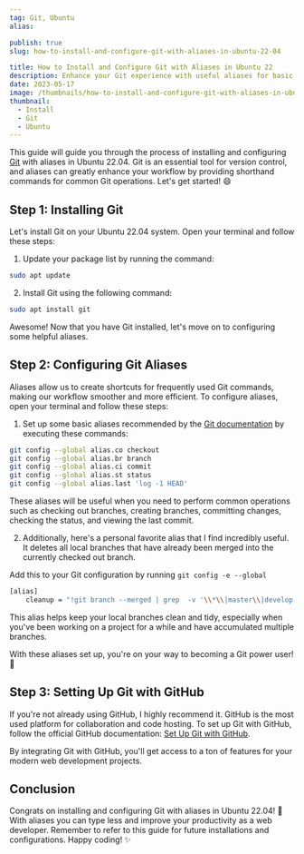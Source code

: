 ```yaml
---
tag: Git, Ubuntu
alias:

publish: true
slug: how-to-install-and-configure-git-with-aliases-in-ubuntu-22-04

title: How to Install and Configure Git with Aliases in Ubuntu 22
description: Enhance your Git experience with useful aliases for basic configuration in Ubuntu 22.04. A handy guide for Git users. Happy coding!
date: 2023-05-17
image: /thumbnails/how-to-install-and-configure-git-with-aliases-in-ubuntu-22-04.png
thumbnail:
  - Install
  - Git
  - Ubuntu
---
```


This guide will guide you through the process of installing and configuring [Git](https://git-scm.com/) with aliases in Ubuntu 22.04. Git is an essential tool for version control, and aliases can greatly enhance your workflow by providing shorthand commands for common Git operations. Let's get started! 😄

## Step 1: Installing Git
Let's install Git on your Ubuntu 22.04 system. Open your terminal and follow these steps:

1. Update your package list by running the command:
```bash
sudo apt update
```

2. Install Git using the following command:
```bash
sudo apt install git
```

Awesome! Now that you have Git installed, let's move on to configuring some helpful aliases.

## Step 2: Configuring Git Aliases
Aliases allow us to create shortcuts for frequently used Git commands, making our workflow smoother and more efficient. To configure aliases, open your terminal and follow these steps:

1. Set up some basic aliases recommended by the [Git documentation](https://git-scm.com/book/en/v2/Git-Basics-Git-Aliases) by executing these commands:
```sh
git config --global alias.co checkout
git config --global alias.br branch
git config --global alias.ci commit
git config --global alias.st status
git config --global alias.last 'log -1 HEAD'
```

   These aliases will be useful when you need to perform common operations such as checking out branches, creating branches, committing changes, checking the status, and viewing the last commit.

2. Additionally, here's a personal favorite alias that I find incredibly useful. It deletes all local branches that have already been merged into the currently checked out branch.

Add this to your Git configuration by running `git config -e --global`

```bash
[alias]
    cleanup = "!git branch --merged | grep  -v '\\*\\|master\\|develop' | xargs -n 1 -r git branch -d"
```

   This alias helps keep your local branches clean and tidy, especially when you've been working on a project for a while and have accumulated multiple branches.

With these aliases set up, you're on your way to becoming a Git power user! 🎉

## Step 3: Setting Up Git with GitHub
If you're not already using GitHub, I highly recommend it. GitHub is the most used platform for collaboration and code hosting. To set up Git with GitHub, follow the official GitHub documentation: [Set Up Git with GitHub](https://docs.github.com/en/get-started/quickstart/set-up-git).

By integrating Git with GitHub, you'll get access to a ton of features for your modern web development projects.

## Conclusion
Congrats on installing and configuring Git with aliases in Ubuntu 22.04! 🎉 With aliases you can type less and improve your productivity as a web developer. Remember to refer to this guide for future installations and configurations. Happy coding! ✨